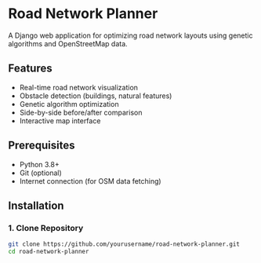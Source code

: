 # Road Network Planner

A Django web application for optimizing road network layouts using genetic algorithms and OpenStreetMap data.


## Features
- Real-time road network visualization
- Obstacle detection (buildings, natural features)
- Genetic algorithm optimization
- Side-by-side before/after comparison
- Interactive map interface

## Prerequisites

- Python 3.8+
- Git (optional)
- Internet connection (for OSM data fetching)

## Installation

### 1. Clone Repository
```bash
git clone https://github.com/yourusername/road-network-planner.git
cd road-network-planner 
